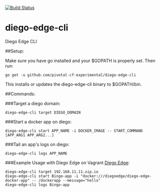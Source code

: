 [![Build Status](https://travis-ci.org/pivotal-cf-experimental/diego-edge-cli.svg?branch=master)](https://travis-ci.org/pivotal-cf-experimental/diego-edge-cli)

diego-edge-cli
==============

Diego Edge CLI

##Setup:

Make sure you have go installed and your $GOPATH is properly set. Then run:

    go get -u github.com/pivotal-cf-experimental/diego-edge-cli

This installs or updates the diego-edge-cli binary to $GOPATH/bin.

##Commands:

###Target a diego domain:

    diego-edge-cli target DIEGO_DOMAIN

###Start a docker app on diego:

    diego-edge-cli start APP_NAME -i DOCKER_IMAGE -- START_COMMAND [APP_ARG1 APP_ARG2...]

###Tail an app's logs on diego:

    diego-edge-cli logs APP_NAME

###Example Usage with Diego Edge on Vagrant [Diego Edge](https://github.com/pivotal-cf-experimental/diego-edge):

    diego-edge-cli target 192.168.11.11.xip.io
    diego-edge-cli start Bingo-app -i "docker:///diegoedge/diego-edge-docker-app" -- /dockerapp --message="hello"
    diego-edge-cli logs Bingo-app
